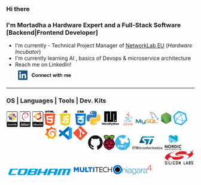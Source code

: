### Hi there

<!--
**MortadhaDAHMANI/MortadhaDahmani** is a ✨ _special_ ✨ repository because its `README.md` (this file) appears on your GitHub profile.

Here are some ideas to get you started:

- I'm currently working on ...
- I'm currently learning ...
- I'm looking to collaborate on ...
- I'm looking for help with ...
- Ask me about ...
- How to reach me: ...
- Pronouns: ...
- Fun fact: ...
-->


### I'm Mortadha a Hardware Expert and a Full-Stack Software [Backend|Frontend Developer]
- I'm currently - Technical Project Manager of <a align="center" href="https://www.network-lab.eu/">NetworkLab EU</a> (_Hardware Incubator_)
- I'm currently learning AI , basics of Devops & microservice architecture 
- Reach me on LinkedIn! <a align="center" href="https://www.linkedin.com/in/mortadhadahmani/"><br><img align="center" alt="LinkedIn" height="40px"  src="https://github.com/MortadhaDAHMANI/MortadhaDahmani/blob/main/in2.jpg" /></a>

--------------------------------------------------------------------------------------------------------------- 
### OS | Languages | Tools | Dev. Kits

<center>
  <link rel="stylesheet" href="https://cdnjs.cloudflare.com/ajax/libs/font-awesome/6.5.2/css/all.min.css">
  <i class="fa-solid fa-gear"></i>
  
  <img align="left" alt="OS"  height="45px" src="https://github.com/MortadhaDAHMANI/MortadhaDahmani/blob/main/centos-debian-ubuntu.png" />
  
  <img align="left" alt="HTML5 | JavaScript | CSS3"  height="40px" src="https://github.com/MortadhaDAHMANI/MortadhaDahmani/blob/main/js.png" />
  <img align="left" alt="Python" height="40px" src="https://github.com/MortadhaDAHMANI/MortadhaDahmani/blob/main/python.png" />
  <img align="left" alt="MicroPython" height="40px" src="https://github.com/MortadhaDAHMANI/MortadhaDahmani/blob/main/upython.png" />
  <img align="left" alt="Java" height="40px" src="https://github.com/MortadhaDAHMANI/MortadhaDahmani/blob/main/java.png" />
  <img align="left" alt="MySQL" height="40px" src="https://github.com/MortadhaDAHMANI/MortadhaDahmani/blob/main/mysql.png" />
  <img align="left" alt="NodeJS" height="40px" src="https://github.com/MortadhaDAHMANI/MortadhaDahmani/blob/main/nodejs.png" />
  <img align="left" alt="InfluxDB" height="40px" src="https://github.com/MortadhaDAHMANI/MortadhaDahmani/blob/main/influxdb.png" />
  <img align="left" alt="Grafana" height="40px" src="https://github.com/MortadhaDAHMANI/MortadhaDahmani/blob/main/grafana.png" />
  
  <img align="left" alt="Visual Studio Code" height="40px" src="https://github.com/MortadhaDAHMANI/MortadhaDahmani/blob/main/vscode.png" />
  <img align="left" alt="Git" height="40px" src="https://github.com/MortadhaDAHMANI/MortadhaDahmani/blob/main/git.png" />
  
  <br><br><br>
  
  <img align="left" alt="GitHub" height="40px" src="https://github.com/MortadhaDAHMANI/MortadhaDahmani/blob/main/github.png" />
  <!--img align="left" alt="Terminal" height="40px" src="https://github.com/MortadhaDAHMANI/MortadhaDahmani/blob/main/term.png" /-->
  <img align="left" alt="Pi" height="40px" src="https://github.com/MortadhaDAHMANI/MortadhaDahmani/blob/main/pi.png" />
  <img align="left" alt="STM32" height="40px" src="https://github.com/MortadhaDAHMANI/MortadhaDahmani/blob/main/stm32.png" />
  <img align="left" alt="ST" height="43px" src="https://github.com/MortadhaDAHMANI/MortadhaDahmani/blob/main/st2.jpeg" />
  <img align="left" alt="Nordic" height="40px" src="https://github.com/MortadhaDAHMANI/MortadhaDahmani/blob/main/nordic.png" />
  <img align="left" alt="SiliconLab" height="40px" src="https://github.com/MortadhaDAHMANI/MortadhaDahmani/blob/main/si.png" />
  <img align="left" alt="Cobham" height="40px" src="https://github.com/MortadhaDAHMANI/MortadhaDahmani/blob/main/cobham.png" />

  <br><br><br>
  
  <img align="left" alt="Multitech" height="25px" src="https://github.com/MortadhaDAHMANI/MortadhaDahmani/blob/main/mul.png" />
  <img align="left" alt="Multitech" height="25px" src="https://github.com/MortadhaDAHMANI/MortadhaDahmani/blob/main/niagara.png" />
  
  <br><br><br>
  </center>
<!--
---------------------------------------------------------------------------------------------------------------
### Connect with me:

[![website](./img/globe-light.svg)](https://codestackr.com#gh-light-mode-only)
[![website](./img/globe-dark.svg)](https://codestackr.com#gh-dark-mode-only)
&nbsp;&nbsp;
[![website](./img/youtube-light.svg)](https://youtube.com/codestackr#gh-light-mode-only)
[![website](./img/youtube-dark.svg)](https://youtube.com/codestackr#gh-dark-mode-only)
&nbsp;&nbsp;
[![website](./img/twitter-light.svg)](https://twitter.com/codestackr#gh-light-mode-only)
[![website](./img/twitter-dark.svg)](https://twitter.com/codestackr#gh-dark-mode-only)
&nbsp;&nbsp;
[![website](./img/linkedin-light.svg)](https://linkedin.com/in/codeSTACKr#gh-light-mode-only)
[![website](./img/linkedin-dark.svg)](https://linkedin.com/in/codeSTACKr#gh-dark-mode-only)
&nbsp;&nbsp;
[![website](./img/instagram-light.svg)](https://instagram.com/codeSTACKr#gh-light-mode-only)
[![website](./img/instagram-dark.svg)](https://instagram.com/codeSTACKr#gh-dark-mode-only)

[<img align="center" alt="codeSTACKr | email"  src="https://upload.wikimedia.org/wikipedia/commons/2/2e/Gmail_2020.png" width="40px" height ="auto" />](mailto:hamedbenida@etudiant-fst.utm.tn?subject=[GitHub]) 
-->
